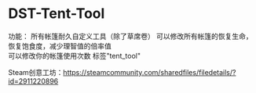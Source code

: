 # DST-Tent-Tool
功能：
所有帐篷耐久自定义工具（除了草席卷） 
可以修改所有帐篷的恢复生命，恢复饱食度，减少理智值的倍率值  
可以修改你的帐篷使用次数 
标签"tent_tool" 

Steam创意工坊：https://steamcommunity.com/sharedfiles/filedetails/?id=2911220896
